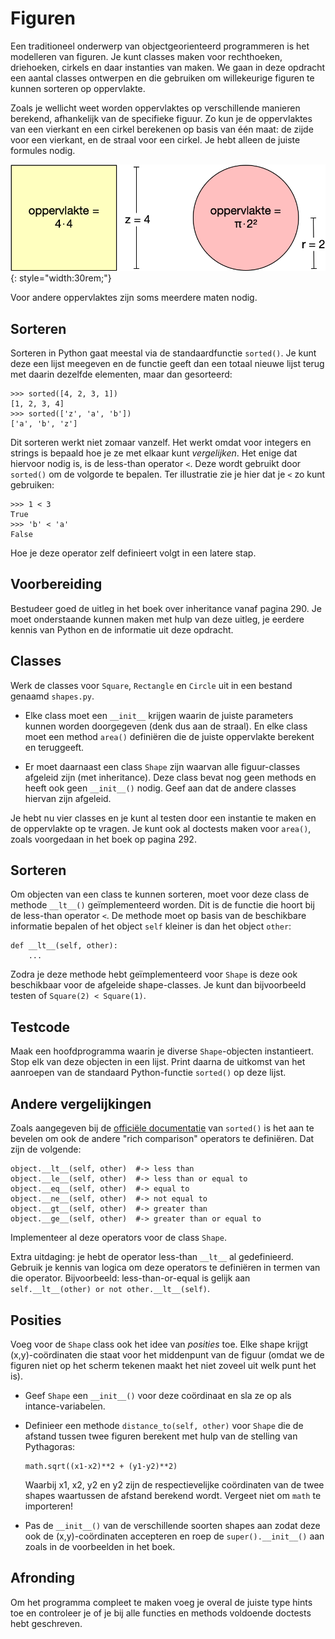 # Figuren

Een traditioneel onderwerp van objectgeorienteerd programmeren is het modelleren van figuren. Je kunt classes maken voor rechthoeken, driehoeken, cirkels en daar instanties van maken. We gaan in deze opdracht een aantal classes ontwerpen en die gebruiken om willekeurige figuren te kunnen sorteren op oppervlakte.

Zoals je wellicht weet worden oppervlaktes op verschillende manieren berekend, afhankelijk van de specifieke figuur. Zo kun je de oppervlaktes van een vierkant en een cirkel berekenen op basis van één maat: de zijde voor een vierkant, en de straal voor een cirkel. Je hebt alleen de juiste formules nodig.

![](oppervlaktes.png){: style="width:30rem;"}

Voor andere oppervlaktes zijn soms meerdere maten nodig.

## Sorteren

Sorteren in Python gaat meestal via de standaardfunctie `sorted()`. Je kunt deze een lijst meegeven en de functie geeft dan een totaal nieuwe lijst terug met daarin dezelfde elementen, maar dan gesorteerd:

    >>> sorted([4, 2, 3, 1])
    [1, 2, 3, 4]
    >>> sorted(['z', 'a', 'b'])
    ['a', 'b', 'z']

Dit sorteren werkt niet zomaar vanzelf. Het werkt omdat voor integers en strings is bepaald hoe je ze met elkaar kunt *vergelijken*. Het enige dat hiervoor nodig is, is de less-than operator `<`. Deze wordt gebruikt door `sorted()` om de volgorde te bepalen. Ter illustratie zie je hier dat je `<` zo kunt gebruiken:

    >>> 1 < 3
    True
    >>> 'b' < 'a'
    False

Hoe je deze operator zelf definieert volgt in een latere stap.

## Voorbereiding

Bestudeer goed de uitleg in het boek over inheritance vanaf pagina 290. Je moet onderstaande kunnen maken met hulp van deze uitleg, je eerdere kennis van Python en de informatie uit deze opdracht.

## Classes

Werk de classes voor `Square`, `Rectangle` en `Circle` uit in een bestand genaamd `shapes.py`.

*   Elke class moet een `__init__` krijgen waarin de juiste parameters kunnen worden doorgegeven (denk dus aan de straal). En elke class moet een method `area()` definiëren die de juiste oppervlakte berekent en teruggeeft.

*   Er moet daarnaast een class `Shape` zijn waarvan alle figuur-classes afgeleid zijn (met inheritance). Deze class bevat nog geen methods en heeft ook geen `__init__()` nodig. Geef aan dat de andere classes hiervan zijn afgeleid.

Je hebt nu vier classes en je kunt al testen door een instantie te maken en de oppervlakte op te vragen. Je kunt ook al doctests maken voor `area()`, zoals voorgedaan in het boek op pagina 292.

## Sorteren

Om objecten van een class te kunnen sorteren, moet voor deze class de methode `__lt__()` geïmplementeerd worden. Dit is de functie die hoort bij de less-than operator `<`. De methode moet op basis van de beschikbare informatie bepalen of het object `self` kleiner is dan het object `other`:

    def __lt__(self, other):
        ...

Zodra je deze methode hebt geïmplementeerd voor `Shape` is deze ook beschikbaar voor de afgeleide shape-classes. Je kunt dan bijvoorbeeld testen of `Square(2) < Square(1)`.

## Testcode

Maak een hoofdprogramma waarin je diverse `Shape`-objecten instantieert. Stop elk van deze objecten in een lijst. Print daarna de uitkomst van het aanroepen van de standaard Python-functie `sorted()` op deze lijst.

## Andere vergelijkingen

Zoals aangegeven bij de [officiële documentatie](https://docs.python.org/3/library/functions.html#sorted) van `sorted()` is het aan te bevelen om ook de andere "rich comparison" operators te definiëren. Dat zijn de volgende:

    object.__lt__(self, other)  #-> less than
    object.__le__(self, other)  #-> less than or equal to
    object.__eq__(self, other)  #-> equal to
    object.__ne__(self, other)  #-> not equal to
    object.__gt__(self, other)  #-> greater than
    object.__ge__(self, other)  #-> greater than or equal to

Implementeer al deze operators voor de class `Shape`.

Extra uitdaging: je hebt de operator less-than `__lt__` al gedefinieerd. Gebruik je kennis van logica om deze operators te definiëren in termen van die operator. Bijvoorbeeld: less-than-or-equal is gelijk aan `self.__lt__(other) or not other.__lt__(self)`.

## Posities

Voeg voor de `Shape` class ook het idee van *posities* toe. Elke shape krijgt (x,y)-coördinaten die staat voor het middenpunt van de figuur (omdat we de figuren niet op het scherm tekenen maakt het niet zoveel uit welk punt het is).

*   Geef `Shape` een `__init__()` voor deze coördinaat en sla ze op als intance-variabelen.

*   Definieer een methode `distance_to(self, other)` voor `Shape` die de afstand tussen twee figuren berekent met hulp van de stelling van Pythagoras:

        math.sqrt((x1-x2)**2 + (y1-y2)**2)

    Waarbij x1, x2, y2 en y2 zijn de respectievelijke coördinaten van de twee shapes waartussen de afstand berekend wordt. Vergeet niet om `math` te importeren!

*   Pas de `__init__()` van de verschillende soorten shapes aan zodat deze ook de (x,y)-coördinaten accepteren en roep de `super().__init__()` aan zoals in de voorbeelden in het boek.

## Afronding

Om het programma compleet te maken voeg je overal de juiste type hints toe en controleer je of je bij alle functies en methods voldoende doctests hebt geschreven.
